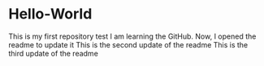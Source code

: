 # Hello-World
This is my first repository test
I am learning the GitHub. Now, I opened the readme to update it
This is the second update of the readme
This is the third update of the readme
